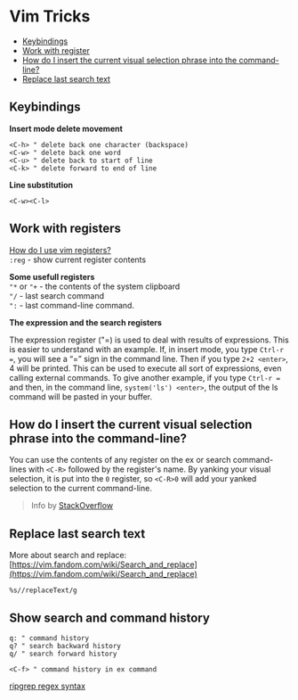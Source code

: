 # Vim Tricks

- [Keybindings](#keybindings)
- [Work with register](#work-with-register)
- [How do I insert the current visual selection phrase into the command-line?](#insert-visual-selection)
- [Replace last search text](#replace-last-search)

<a id="keybindings"></a>
## Keybindings

**Insert mode delete movement**<br/>
```vim
<C-h> " delete back one character (backspace)
<C-w> " delete back one word
<C-u> " delete back to start of line
<C-k> " delete forward to end of line
```

**Line substitution**<br/>
```vim
<C-w><C-l>
```

<a id="work-with-register"></a>
## Work with registers

[How do I use vim registers?](https://stackoverflow.com/questions/1497958/how-do-i-use-vim-registers)<br/>
`:reg` - show current register contents<br/>

**Some usefull registers**<br/>
`"*` or `"+` - the contents of the system clipboard<br/>
`"/` - last search command<br/>
`":` - last command-line command.<br/>

**The expression and the search registers**

The expression register ("=) is used to deal with results of expressions.
This is easier to understand with an example. If, in insert mode, you type `Ctrl-r =`, 
you will see a “=” sign in the command line. Then if you type `2+2 <enter>`, 
4 will be printed. This can be used to execute all sort of expressions, even calling external commands. 
To give another example, if you type `Ctrl-r =` and then, in the command line, `system('ls') <enter>`, the output of the ls command will be pasted in your buffer.

<a id="insert-visual-selection"></a>
## How do I insert the current visual selection phrase into the command-line?

You can use the contents of any register on the ex or search command-lines with `<C-R>` followed by the register's name.
By yanking your visual selection, it is put into the `0` register, so `<C-R>0` will add your yanked selection to the current command-line.

> Info by [StackOverflow](https://stackoverflow.com/questions/3619809/how-do-i-insert-the-current-visual-selection-phrase-into-the-command-line)

<a id="replace-last-search"></a>
## Replace last search text

More about search and replace: [https://vim.fandom.com/wiki/Search_and_replace](https://vim.fandom.com/wiki/Search_and_replace)<br/>
```vim
%s//replaceText/g
```

<a id="search-and-command-history"></a>
## Show search and command history

```vim
q: " command history
q? " search backward history
q/ " search forward history

<C-f> " command history in ex command
```

[ripgrep regex syntax](https://docs.rs/regex/1.5.4/regex/#syntax)

